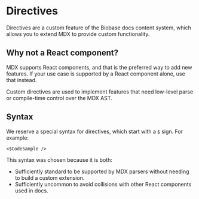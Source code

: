 # Directives

Directives are a custom feature of the Biobase docs content system, which allows you to extend MDX to provide custom functionality.

## Why not a React component?

MDX supports React components, and that is the preferred way to add new features. If your use case is supported by a React component alone, use that instead.

Custom directives are used to implement features that need low-level parse or compile-time control over the MDX AST.

## Syntax

We reserve a special syntax for directives, which start with a `$` sign. For example:

```mdx
<$CodeSample />
```

This syntax was chosen because it is both:

- Sufficiently standard to be supported by MDX parsers without needing to build a custom extension.
- Sufficiently uncommon to avoid collisions with other React components used in docs.
